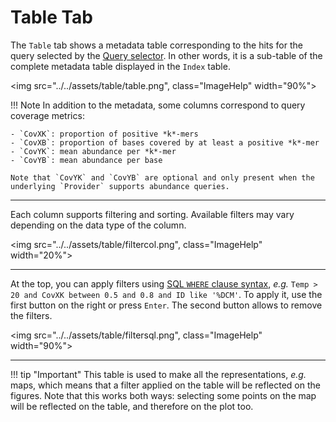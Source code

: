 # Table Tab

The `Table` tab shows a metadata table corresponding to the hits for the query selected by the [Query selector](./nav.md#selectors). In other words, it is a sub-table of the complete metadata table displayed in the `Index` table.

<img src="../../assets/table/table.png", class="ImageHelp" width="90%">

!!! Note
    In addition to the metadata, some columns correspond to query coverage metrics:

    - `CovXK`: proportion of positive *k*-mers
    - `CovXB`: proportion of bases covered by at least a positive *k*-mer
    - `CovYK`: mean abundance per *k*-mer
    - `CovYB`: mean abundance per base

    Note that `CovYK` and `CovYB` are optional and only present when the underlying `Provider` supports abundance queries.

---

Each column supports filtering and sorting. Available filters may vary depending on the data type of the column.

<img src="../../assets/table/filtercol.png", class="ImageHelp" width="20%">

---

At the top, you can apply filters using [SQL `WHERE` clause syntax](https://www.w3schools.com/sql/sql_where.asp), *e.g.* `Temp > 20 and CovXK between 0.5 and 0.8 and ID like '%DCM'`. To apply it, use the first button on the right or press `Enter`. The second button allows to remove the filters.

<img src="../../assets/table/filtersql.png", class="ImageHelp" width="90%">

---

!!! tip "Important"
    This table is used to make all the representations, *e.g.* maps, which means that a filter applied on the table will be reflected on the figures. Note that this works both ways: selecting some points on the map will be reflected on the table, and therefore on the plot too.


